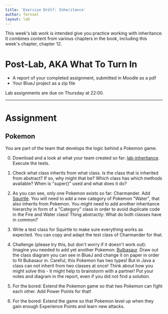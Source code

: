 ```yaml
---
title: 'Exercise Drölf: Inheritance'
author: fernsel
layout: lab
---
```


This week's lab work is intended give you practice working with inheritance. It combines content from various chapters in the book, including this week's chapter, chapter 12.

# Post-Lab, AKA  What To Turn In

* A report of your completed assignment, submitted in Moodle as a pdf
* Your BlueJ project as a zip file

Lab assignments are due on Thursday at 22:00.

* * *

# Assignment

## Pokemon

You are part of the team that develops the logic behind a Pokemon game.

0) Download and a look at what your team created so far: [lab-inheritance](https://github.com/htw-imi-info1/lab-inheritance). Execute the tests.

1) Check what class inherits from what class. Is the class that is inherited from abstract? If so, why might that be? Which class has which methods available? When is "super()" used and what does it do?

2) As you can see, only one Pokemon exists so far: Charmander. Add [Squirtle](https://bulbapedia.bulbagarden.net/wiki/Squirtle_\(Pok%C3%A9mon). You will need to add a new category of Pokemon "Water", that also inherits from Pokemon.
You might need to add another inheritance hierarchy in form of a "Category" class in order to avoid duplicate code in the Fire and Water class! Thing abstractly: What do both classes have in common?

3) Write a test class for Squirtle to make sure everything works as expected. You can copy and adapt the test class of Charmander for that.

4) Challenge (please try this, but don't worry if it doesn't work out): Imagine you needed to add yet another Pokemon: [Bulbasaur](https://bulbapedia.bulbagarden.net/wiki/Bulbasaur_(Pok%C3%A9mon)). Draw out the class diagram you can see in BlueJ and change it on paper in order to fit Bubasaur in. Careful, this Pokemon has two types! But in Java a class can not inherit from two classes at once! Think about how you might solve this - it might help to brainstorm with a partner! Put your notes and diagram in the report, even if you did not find a solution.

5) For the bored: Extend the Pokemon game so that two Pokemon can fight each other. Add Power Points for that!
6) For the bored: Extend the game so that Pokemon level up when they gain enough Experience Points and learn new attacks.
